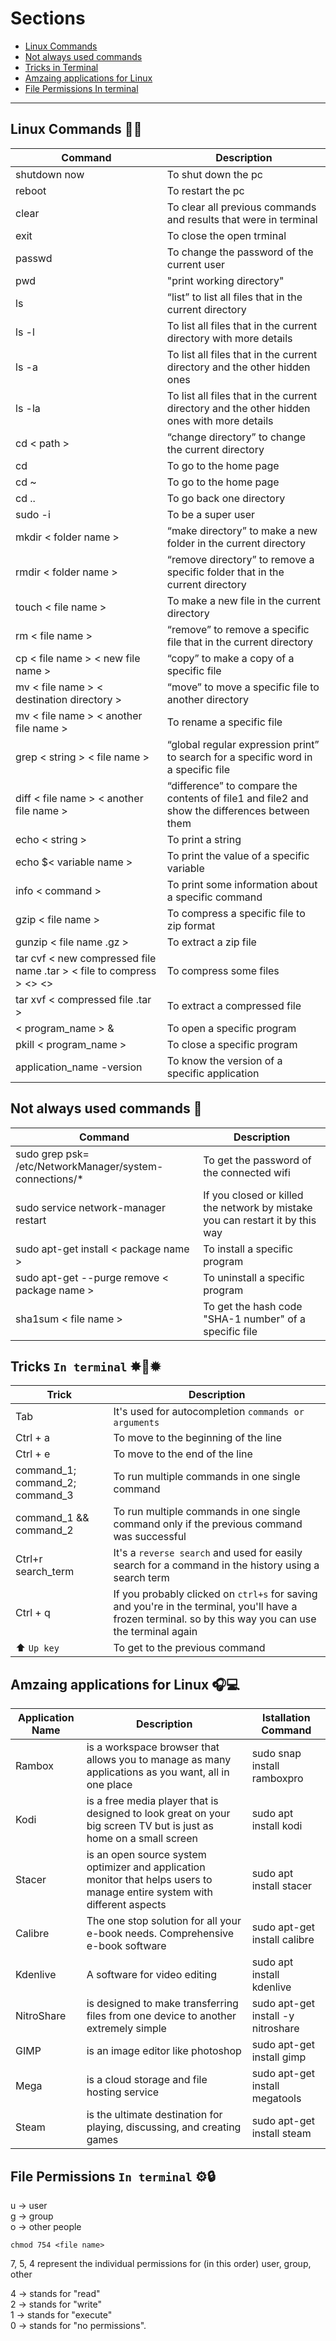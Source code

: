 # Sections

- [Linux Commands](https://github.com/Abanoub-Asaad/Linux-Learning#linux-commands-)
- [Not always used commands](https://github.com/Abanoub-Asaad/Linux-Learning#not-always-used-commands-)
- [Tricks in Terminal](https://github.com/Abanoub-Asaad/Linux-Learning#tricks-in-terminal-)
- [Amzaing applications for Linux](https://github.com/Abanoub-Asaad/Linux-Learning#amzaing-applications-for-linux-) 
- [File Permissions In terminal](https://github.com/Abanoub-Asaad/Linux-Learning#file-permissions-in-terminal-%EF%B8%8F)

--------------------------------------

## Linux Commands 🧑‍💻

Command | Description
------- | -----------
shutdown now | To shut down the pc
reboot | To restart the pc
clear | To clear all previous commands and results that were in terminal
exit | To close the open trminal
passwd | To change the password of the current user
pwd | "print working directory"
ls | “list” to list all files that in the current directory
ls -l | To list all files that in the current directory with more details
ls -a | To list all files that in the current directory and the other hidden ones
ls -la | To list all files that in the current directory and the other hidden ones with more details
cd < path > | “change directory” to change the current directory
cd | To go to the home page
cd ~ | To go to the home page
cd .. | To go back one directory
sudo -i | To be a super user
mkdir < folder name > | “make directory” to make a new folder in the current directory
rmdir < folder name > | “remove directory” to remove a specific folder that in the current directory
touch < file name > | To make a new file in the current directory
rm < file name > | “remove” to remove a specific file that in the current directory
cp < file name > < new file name > | “copy” to make a copy of a specific file
mv < file name > < destination directory > | “move” to move a specific file to another directory
mv < file name > < another file name > | To rename a specific file
grep < string > < file name > | “global regular expression print” to search for a specific word in a specific file
diff < file name > < another file name > | “difference” to compare the contents of file1 and file2 and show the differences between them
echo < string > | To print a string
echo $< variable name > | To print the value of a specific variable
info < command > | To print some information about a specific command
gzip < file name > | To compress a specific file to zip format
gunzip < file name .gz > | To extract a zip file
tar cvf < new compressed file name .tar > < file to compress > <> <> | To compress some files
tar xvf < compressed file .tar > | To extract a compressed file
< program_name > & | To open a specific program
pkill < program_name > | To close a specific program
application_name -version | To know the version of a specific application

## Not always used commands 🧐

Command | Description
-- | --
sudo grep psk= /etc/NetworkManager/system-connections/* | To get the password of the connected wifi
sudo service network-manager restart | If you closed or killed the network by mistake you can restart it by this way
sudo apt-get install < package name > | To install a specific program
sudo apt-get --purge remove < package name > | To uninstall a specific program
sha1sum < file name > | To get the hash code "SHA-1 number" of a specific file


## Tricks `In terminal` ✸🧙‍✹

Trick | Description
-- | --
Tab | It's used for autocompletion `commands or arguments`
Ctrl + a | To move to the beginning of the line 
Ctrl + e | To move to the end of the line 
command_1; command_2; command_3 | To run multiple commands in one single command
command_1 && command_2 | To run multiple commands in one single command only if the previous command was successful
Ctrl+r search_term | It's a `reverse search` and used for easily search for a command in the history using a search term
Ctrl + q | If you probably clicked on `ctrl+s` for saving and you're in the terminal, you'll have a frozen terminal. so by this way you can use the terminal again
⬆️ `Up key` | To get to the previous command


## Amzaing applications for Linux 🎧💻

Application Name | Description | Istallation Command
-- | -- | --
Rambox | is a workspace browser that allows you to manage as many applications as you want, all in one place | sudo snap install ramboxpro
Kodi | is a free media player that is designed to look great on your big screen TV but is just as home on a small screen | sudo apt install kodi
Stacer | is an open source system optimizer and application monitor that helps users to manage entire system with different aspects | sudo apt install stacer
Calibre | The one stop solution for all your e-book needs. Comprehensive e-book software | sudo apt-get install calibre
Kdenlive | A software for video editing | sudo apt install kdenlive
NitroShare | is designed to make transferring files from one device to another extremely simple | sudo apt-get install -y nitroshare
GIMP | is an image editor like photoshop | sudo apt-get install gimp
Mega | is a cloud storage and file hosting service | sudo apt-get install megatools 
Steam | is the ultimate destination for playing, discussing, and creating games | sudo apt-get install steam 


## File Permissions `In terminal` ⚙️🔒

u  -> user 	   <br>
g  -> group 	   <br>
o  -> other people <br>

`chmod 754 <file name>` <br>

7, 5, 4 represent the individual permissions for (in this order) user, group, other <br>

4  ->  stands for "read"    <br>
2  ->  stands for "write"   <br>
1  ->  stands for "execute" <br>
0  ->  stands for "no permissions".


